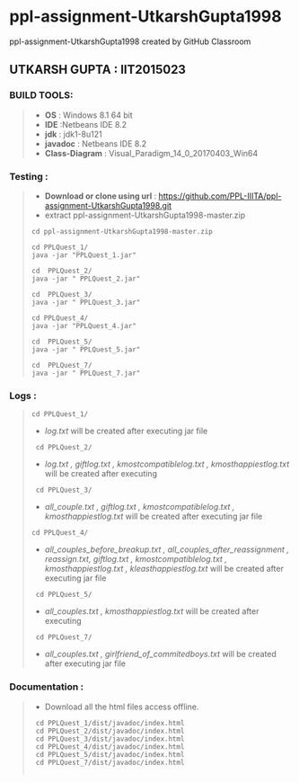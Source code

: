 # ppl-assignment-UtkarshGupta1998                                                                                                         
ppl-assignment-UtkarshGupta1998 created by GitHub Classroom                                                                               
## UTKARSH GUPTA : IIT2015023                                                                                                    
### BUILD TOOLS:
   > - **OS** : Windows 8.1 64 bit
   > - **IDE** :Netbeans IDE 8.2
   > - **jdk** : jdk1-8u121 
   > - **javadoc** : Netbeans IDE 8.2
   > - **Class-Diagram** : Visual_Paradigm_14_0_20170403_Win64
 ### Testing :      
   > - **Download or clone using url** : https://github.com/PPL-IIITA/ppl-assignment-UtkarshGupta1998.git
   > - extract ppl-assignment-UtkarshGupta1998-master.zip  
   > <pre><code>cd ppl-assignment-UtkarshGupta1998-master.zip</pre></code>
   > <pre><code>cd PPLQuest_1/ 
   > java -jar "PPLQuest_1.jar"</pre></code>
   > <pre><code>cd  PPLQuest_2/
   > java -jar " PPLQuest_2.jar"</pre></code>
   > <pre><code>cd  PPLQuest_3/
   > java -jar " PPLQuest_3.jar"</pre></code>
   > <pre><code>cd PPLQuest_4/ 
   > java -jar "PPLQuest_4.jar"</pre></code>
   > <pre><code>cd  PPLQuest_5/
   > java -jar " PPLQuest_5.jar"</pre></code>
   > <pre><code>cd  PPLQuest_7/
   > java -jar " PPLQuest_7.jar"</pre></code>
 ### Logs :
   > <pre><code>cd PPLQuest_1/</pre></code>
   > - <i>log.txt</i>  will be created after executing jar file
   >  <pre><code> cd PPLQuest_2/</code></pre>     
   > - <i>log.txt , giftlog.txt , kmostcompatiblelog.txt , kmosthappiestlog.txt </i> will be created after executing </i>
   >  <pre><code> cd PPLQuest_3/</code></pre>     
   > - <i>all_couple.txt , giftlog.txt , kmostcompatiblelog.txt , kmosthappiestlog.txt</i> will be created after executing </i>
   jar file
   > <pre><code>cd PPLQuest_4/</pre></code>
   > - <i>all_couples_before_breakup.txt , all_couples_after_reassignment , reassign.txt, giftlog.txt , kmostcompatiblelog.txt , kmosthappiestlog.txt , kleasthappiestlog.txt</i>  will be created after executing jar file
   >  <pre><code> cd PPLQuest_5/</code></pre>     
   > - <i>all_couples.txt , kmosthappiestlog.txt </i> will be created after executing </i>
   >  <pre><code> cd PPLQuest_7/</code></pre>     
   > - <i>all_couples.txt , girlfriend_of_commitedboys.txt</i> will be created after executing </i>
   jar file
### Documentation :
   > - Download all the html files access offline.
   >  <pre><code> cd PPLQuest_1/dist/javadoc/index.html
   >  cd PPLQuest_2/dist/javadoc/index.html
   >  cd PPLQuest_3/dist/javadoc/index.html
   >  cd PPLQuest_4/dist/javadoc/index.html
   >  cd PPLQuest_5/dist/javadoc/index.html
   >  cd PPLQuest_7/dist/javadoc/index.html
   </pre></code>
